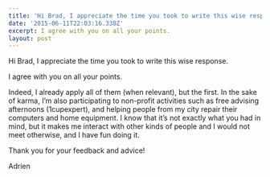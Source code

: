 ```yaml
---
title: 'Hi Brad, I appreciate the time you took to write this wise response.'
date: '2015-06-11T22:03:16.338Z'
excerpt: I agree with you on all your points.
layout: post
---
```

Hi Brad, I appreciate the time you took to write this wise response.

I agree with you on all your points.

Indeed, I already apply all of them (when relevant), but the first. In the sake of karma, I’m also participating to non-profit activities such as free advising afternoons (1cupexpert), and helping people from my city repair their computers and home equipment. I know that it’s not exactly what you had in mind, but it makes me interact with other kinds of people and I would not meet otherwise, and I have fun doing it.

Thank you for your feedback and advice!

Adrien
